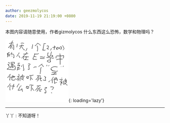 ```yaml
---
author: geezmolycos
date: 2019-11-19 21:19:00 +0800
---
```


本图内容请随意使用，作者gizmolycos 什么东西这么恐怖，数学和物理吗？

![](/assets/images/qq-zone/2019-11-19-math.png){: loading='lazy'}

---

丫丫 : 不知道呀！
